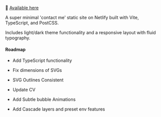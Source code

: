 👋 [Available here](https://roblettsdev.netlify.app/)

A super minimal 'contact me' static site on Netlify built with Vite, TypeScript, and PostCSS.

Includes light/dark theme functionality and a responsive layout with fluid typography.

#### Roadmap

- Add TypeScript functionality

- Fix dimensions of SVGs

- SVG Outlines Consistent

- Update CV

- Add Subtle bubble Animations

- Add Cascade layers and preset env features